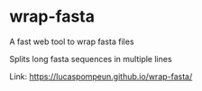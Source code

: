 # wrap-fasta
A fast web tool to wrap fasta files

Splits long fasta sequences in multiple lines

Link: https://lucaspompeun.github.io/wrap-fasta/
